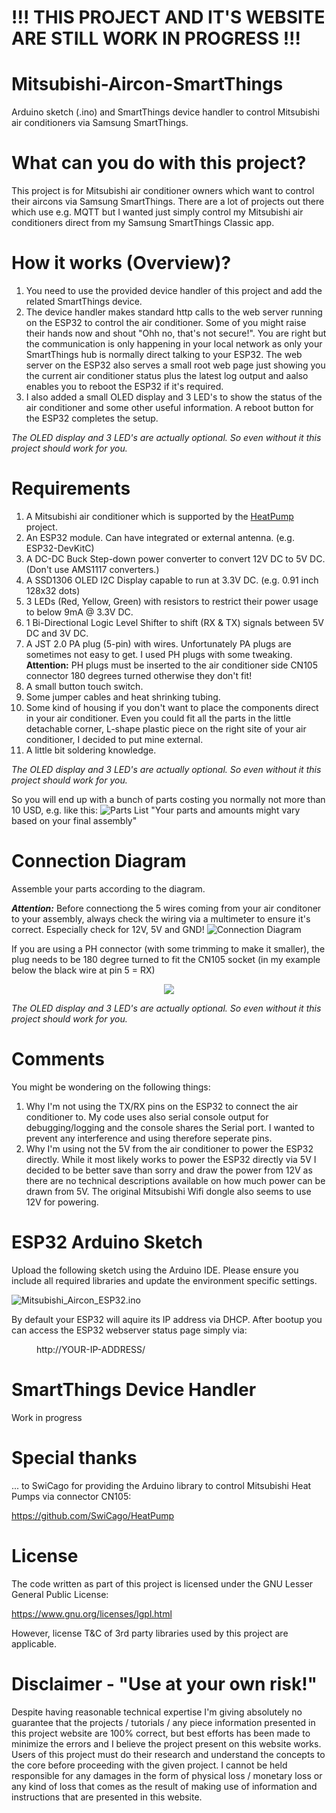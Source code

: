 # !!! THIS PROJECT AND IT'S WEBSITE ARE STILL WORK IN PROGRESS !!!

# Mitsubishi-Aircon-SmartThings
Arduino sketch (.ino) and SmartThings device handler to control Mitsubishi air conditioners via Samsung SmartThings.

# What can you do with this project?
This project is for Mitsubishi air conditioner owners which want to control their aircons via Samsung SmartThings.
There are a lot of projects out there which use e.g. MQTT but I wanted just simply control my Mitsubishi air conditioners direct from my Samsung SmartThings Classic app.

# How it works (Overview)?
1. You need to use the provided device handler of this project and add the related SmartThings device.
2. The device handler makes standard http calls to the web server running on the ESP32 to control the air conditioner.
Some of you might raise their hands now and shout "Ohh no, that's not secure!". You are right but the communication is only happening in your local network as only your SmartThings hub is normally direct talking to your ESP32. 
The web server on the ESP32 also serves a small root web page just showing you the current air conditioner status plus the latest log output and aalso enables you to reboot the ESP32 if it's required.
3. I also added a small OLED display and 3 LED's to show the status of the air conditioner and some other useful information. A reboot button for the ESP32 completes the setup.

_The OLED display and 3 LED's are actually optional. So even without it this project should work for you._

# Requirements 
1. A Mitsubishi air conditioner which is supported by the [HeatPump](https://github.com/SwiCago/HeatPump) project.
2. An ESP32 module. Can have integrated or external antenna. (e.g. ESP32-DevKitC)
3. A DC-DC Buck Step-down power converter to convert 12V DC to 5V DC. (Don't use AMS1117 converters.)
4. A SSD1306 OLED I2C Display capable to run at 3.3V DC. (e.g. 0.91 inch 128x32 dots)
5. 3 LEDs (Red, Yellow, Green) with resistors to restrict their power usage to below 9mA @ 3.3V DC.
6. 1 Bi-Directional Logic Level Shifter to shift (RX & TX) signals between 5V DC and 3V DC.
7. A JST 2.0 PA plug (5-pin) with wires. Unfortunately PA plugs are sometimes not easy to get. I used PH plugs with some tweaking. **Attention:** PH plugs must be inserted to the air conditioner side CN105 connector 180 degrees turned otherwise they don't fit!
8. A small button touch switch.
9. Some jumper cables and heat shrinking tubing.
10. Some kind of housing if you don't want to place the components direct in your air conditioner. Even you could fit all the parts in the little detachable corner, L-shape plastic piece on the right site of your air conditioner, I decided to put mine external.
11. A little bit soldering knowledge.

_The OLED display and 3 LED's are actually optional. So even without it this project should work for you._

So you will end up with a bunch of parts costing you normally not more than 10 USD, e.g. like this:
![Parts List](https://github.com/JMan7777/Mitsubishi-Aircon-SmartThings/blob/master/pictures/Parts.jpg)
"Your parts and amounts might vary based on your final assembly"

# Connection Diagram
Assemble your parts according to the diagram. 

**_Attention:_** Before connectiong the 5 wires coming from your air conditoner to your assembly, always check the wiring via a multimeter to ensure it's correct. Especially check for 12V, 5V and GND!
![Connection Diagram](https://github.com/JMan7777/Mitsubishi-Aircon-SmartThings/blob/master/pictures/Connection_Diagramm.jpg)

If you are using a PH connector (with some trimming to make it smaller), the plug needs to be 180 degree turned to fit the CN105 socket (in my example below the black wire at pin 5 = RX)

<p align="center">
  <img src="https://github.com/JMan7777/Mitsubishi-Aircon-SmartThings/blob/master/pictures/CN105_PH.jpg">
</p>

_The OLED display and 3 LED's are actually optional. So even without it this project should work for you._

# Comments
You might be wondering on the following things:
1. Why I'm not using the TX/RX pins on the ESP32 to connect the air conditioner to. My code uses also serial console output for debugging/logging and the console shares the Serial port. I wanted to prevent any interference and using therefore seperate pins.
2. Why I'm using not the 5V from the air conditioner to power the ESP32 directly. While it most likely works to power the ESP32 directly via 5V I decided to be better save than sorry and draw the power from 12V as there are no technical descriptions available on how much power can be drawn from 5V. The original Mitsubishi Wifi dongle also seems to use 12V for powering.

# ESP32 Arduino Sketch
Upload the following sketch using the Arduino IDE.
Please ensure you include all required libraries and update the environment specific settings.

![Mitsubishi_Aircon_ESP32.ino](https://github.com/JMan7777/Mitsubishi-Aircon-SmartThings/blob/master/ino/Mitsubishi_Aircon_ESP32.ino)

By default your ESP32 will aquire its IP address via DHCP. After bootup you can access the ESP32 webserver status page simply via:
<dl>
  <dd>http://YOUR-IP-ADDRESS/</dd>
</dl>

# SmartThings Device Handler
Work in progress

# Special thanks
... to SwiCago for providing the Arduino library to control Mitsubishi Heat Pumps via connector CN105:

https://github.com/SwiCago/HeatPump

# License
The code written as part of this project is licensed under the GNU Lesser General Public License:

https://www.gnu.org/licenses/lgpl.html

However, license T&C of 3rd party libraries used by this project are applicable.

# Disclaimer - "Use at your own risk!"
Despite having reasonable technical expertise I'm giving absolutely no guarantee that the projects / tutorials / any piece information presented in this project website are 100% correct, but best efforts has been made to minimize the errors and I believe the project present on this website works. Users of this project must do their research and understand the concepts to the core before proceeding with the given project.
I cannot be held responsible for any damages in the form of physical loss / monetary loss or any kind of loss that comes as the result of making use of information and instructions that are presented in this website.

